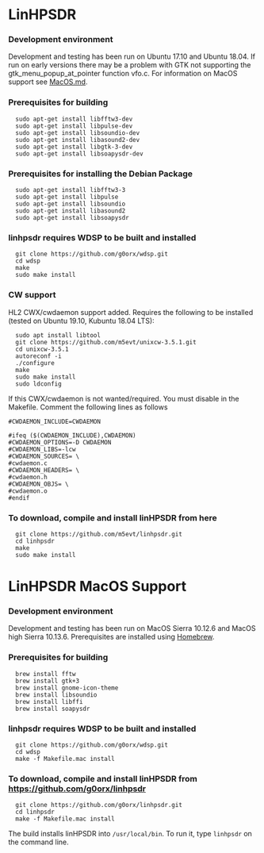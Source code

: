 # LinHPSDR

### Development environment

Development and testing has been run on Ubuntu 17.10 and Ubuntu 18.04. If run on early versions there may be a problem with GTK not supporting the gtk_menu_popup_at_pointer function vfo.c. For information on MacOS support see [MacOS.md](./MacOS.md).

### Prerequisites for building

```
  sudo apt-get install libfftw3-dev
  sudo apt-get install libpulse-dev
  sudo apt-get install libsoundio-dev
  sudo apt-get install libasound2-dev
  sudo apt-get install libgtk-3-dev
  sudo apt-get install libsoapysdr-dev
```

### Prerequisites for installing the Debian Package

```
  sudo apt-get install libfftw3-3
  sudo apt-get install libpulse
  sudo apt-get install libsoundio
  sudo apt-get install libasound2
  sudo apt-get install libsoapysdr
```


### linhpsdr requires WDSP to be built and installed

```
  git clone https://github.com/g0orx/wdsp.git
  cd wdsp
  make
  sudo make install
```
### CW support

HL2 CWX/cwdaemon support added. Requires the following to be installed (tested on Ubuntu 19.10, Kubuntu 18.04 LTS):

```
  sudo apt install libtool
  git clone https://github.com/m5evt/unixcw-3.5.1.git
  cd unixcw-3.5.1
  autoreconf -i
  ./configure
  make
  sudo make install
  sudo ldconfig
```
If this CWX/cwdaemon is not wanted/required. You must disable in the Makefile. Comment the following lines as follows
```
#CWDAEMON_INCLUDE=CWDAEMON

#ifeq ($(CWDAEMON_INCLUDE),CWDAEMON)
#CWDAEMON_OPTIONS=-D CWDAEMON
#CWDAEMON_LIBS=-lcw
#CWDAEMON_SOURCES= \
#cwdaemon.c
#CWDAEMON_HEADERS= \
#cwdaemon.h
#CWDAEMON_OBJS= \
#cwdaemon.o
#endif
```

### To download, compile and install linHPSDR from here

```
  git clone https://github.com/m5evt/linhpsdr.git
  cd linhpsdr
  make
  sudo make install
```

# LinHPSDR MacOS Support
  
### Development environment

Development and testing has been run on MacOS Sierra 10.12.6 and MacOS high Sierra 10.13.6. Prerequisites are installed using [Homebrew](https://brew.sh/).

### Prerequisites for building

```
  brew install fftw
  brew install gtk+3
  brew install gnome-icon-theme
  brew install libsoundio
  brew install libffi
  brew install soapysdr
```

### linhpsdr requires WDSP to be built and installed

```
  git clone https://github.com/g0orx/wdsp.git
  cd wdsp
  make -f Makefile.mac install
```

### To download, compile and install linHPSDR from https://github.com/g0orx/linhpsdr

```
  git clone https://github.com/g0orx/linhpsdr.git
  cd linhpsdr
  make -f Makefile.mac install
```

The build installs linHPSDR into `/usr/local/bin`. To run it, type `linhpsdr` on the command line.


